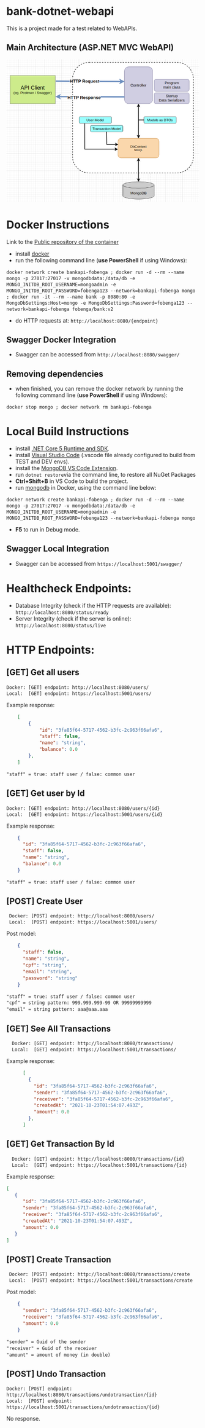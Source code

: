 # bank-dotnet-webapi

This is a project made for a test related to WebAPIs.

## Main Architecture (ASP.NET MVC WebAPI)
![](APIModel.png)




# Docker Instructions
Link to the [Public repository of the container](https://hub.docker.com/r/fobenga/bank)
- install [docker](https://www.docker.com/)
- run the following command line (**use PowerShell** if using Windows):
```console
docker network create bankapi-fobenga ; docker run -d --rm --name mongo -p 27017:27017 -v mongodbdata:/data/db -e MONGO_INITDB_ROOT_USERNAME=mongoadmin -e MONGO_INITDB_ROOT_PASSWORD=fobenga123 --network=bankapi-fobenga mongo ; docker run -it --rm --name bank -p 8080:80 -e MongoDbSettings:Host=mongo -e MongoDbSettings:Password=fobenga123 --network=bankapi-fobenga fobenga/bank:v2
```
- do HTTP requests at: ```http://localhost:8080/{endpoint}```

## Swagger Docker Integration
- Swagger can be accessed from ```http://localhost:8080/swagger/```

## Removing dependencies
- when finished, you can remove the docker network by running the following command line (**use PowerShell** if using Windows):
```console
docker stop mongo ; docker network rm bankapi-fobenga
```
# Local Build Instructions
 - install [.NET Core 5 Runtime and SDK](https://dotnet.microsoft.com/download).
 - install [Visual Studio Code](https://code.visualstudio.com/) (.vscode file already configured to build from TEST and DEV envs).
 - install the [MongoDB VS Code Extension](https://marketplace.visualstudio.com/items?itemName=mongodb.mongodb-vscode).
 - run ```dotnet restore```via the command line, to restore all NuGet Packages
 - **Ctrl+Shift+B** in VS Code to build the project.
 - run [mongodb](https://hub.docker.com/_/mongo) in Docker, using the command line below:
 ```console
docker network create bankapi-fobenga ; docker run -d --rm --name mongo -p 27017:27017 -v mongodbdata:/data/db -e MONGO_INITDB_ROOT_USERNAME=mongoadmin -e MONGO_INITDB_ROOT_PASSWORD=fobenga123 --network=bankapi-fobenga mongo
```
 - **F5** to run in Debug mode.
## Swagger Local Integration
- Swagger can be accessed from ```https://localhost:5001/swagger/``` 

# Healthcheck Endpoints:
- Database Integrity (check if the HTTP requests are available): ```http://localhost:8080/status/ready```
- Server Integrity (check if the server is online): ```http://localhost:8080/status/live```

# HTTP Endpoints:

## [GET] Get all users

    Docker: [GET] endpoint: http://localhost:8080/users/
    Local:  [GET] endpoint: https://localhost:5001/users/

Example response:

```json
    [
        {
            "id": "3fa85f64-5717-4562-b3fc-2c963f66afa6",
            "staff": false,
            "name": "string",
            "balance": 0.0
        },
    ]
```
```md
"staff" = true: staff user / false: common user
```
## [GET] Get user by Id

    Docker: [GET] endpoint: http://localhost:8080/users/{id}
    Local:  [GET] endpoint: https://localhost:5001/users/{id}

Example response:
```json
    {
      "id": "3fa85f64-5717-4562-b3fc-2c963f66afa6",
      "staff": false,
      "name": "string",
      "balance": 0.0
    }
```
```md
"staff" = true: staff user / false: common user
```
## [POST] Create User

     Docker: [POST] endpoint: http://localhost:8080/users/
     Local:  [POST] endpoint: https://localhost:5001/users/

Post model:
```json
    {
      "staff": false,
      "name": "string",
      "cpf": "string",
      "email": "string",
      "password": "string"
    }
```
```md
"staff" = true: staff user / false: common user
"cpf" = string pattern: 999.999.999-99 OR 99999999999
"email" = string pattern: aaa@aaa.aaa
```

## [GET] See All Transactions

      Docker: [GET] endpoint: http://localhost:8080/transactions/
      Local:  [GET] endpoint: https://localhost:5001/transactions/

Example response:
```json
      [
        {
          "id": "3fa85f64-5717-4562-b3fc-2c963f66afa6",
          "sender": "3fa85f64-5717-4562-b3fc-2c963f66afa6",
          "receiver": "3fa85f64-5717-4562-b3fc-2c963f66afa6",
          "createdAt": "2021-10-23T01:54:07.493Z",
          "amount": 0.0
        },
      ]
```

## [GET] Get Transaction By Id

      Docker: [GET] endpoint: http://localhost:8080/transactions/{id}
      Local:  [GET] endpoint: https://localhost:5001/transactions/{id}


Example response:
```json
[
   {
      "id": "3fa85f64-5717-4562-b3fc-2c963f66afa6",
      "sender": "3fa85f64-5717-4562-b3fc-2c963f66afa6",
      "receiver": "3fa85f64-5717-4562-b3fc-2c963f66afa6",
      "createdAt": "2021-10-23T01:54:07.493Z",
      "amount": 0.0
   }
]
```
## [POST] Create Transaction

     Docker: [POST] endpoint: http://localhost:8080/transactions/create
     Local:  [POST] endpoint: https://localhost:5001/transactions/create

Post model:
```json
    {
      "sender": "3fa85f64-5717-4562-b3fc-2c963f66afa6",
      "receiver": "3fa85f64-5717-4562-b3fc-2c963f66afa6",
      "amount": 0.0
    }
```
```md
"sender" = Guid of the sender
"receiver" = Guid of the receiver
"amount" = amount of money (in double)
```

## [POST] Undo Transaction

    Docker: [POST] endpoint: http://localhost:8080/transactions/undotransaction/{id}
    Local:  [POST] endpoint: https://localhost:5001/transactions/undotransaction/{id}

No response.
